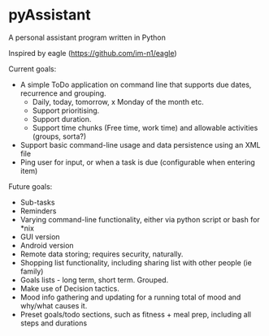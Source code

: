 # pyAssistant

A personal assistant program written in Python


Inspired by eagle (https://github.com/im-n1/eagle)

Current goals:
- A simple ToDo application on command line that supports due dates, recurrence and grouping.
	- Daily, today, tomorrow, x Monday of the month etc.
	- Support prioritising.
	- Support duration.
	- Support time chunks (Free time, work time) and allowable activities (groups, sorta?)
- Support basic command-line usage and data persistence using an XML file
- Ping user for input, or when a task is due (configurable when entering item)
	
Future goals:
- Sub-tasks
- Reminders
- Varying command-line functionality, either via python script or bash for *nix
- GUI version
- Android version
- Remote data storing; requires security, naturally.
- Shopping list functionality, including sharing list with other people (ie family)
- Goals lists - long term, short term. Grouped.
- Make use of Decision tactics.
- Mood info gathering and updating for a running total of mood and why/what causes it.
- Preset goals/todo sections, such as fitness + meal prep, including all steps and durations
